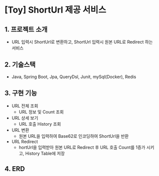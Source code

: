 # [Toy] ShortUrl 제공 서비스

## 1. 프로젝트 소개
* URL 입력시 ShortUrl로 변환하고, ShortUrl 입력시 원본 URL로 Redirect 하는 서비스

## 2. 기술스택
* Java, Spring Boot, Jpa, QueryDsl, Junit, mySql(Docker), Redis

## 3. 구현 기능
* URL 전체 조회
  * URL 정보 및 Count 조회
* URL 상세 보기
  * URL 호출 History 조회
* URL 변환
  * 원본 URL을 입력하여 Base62로 인코딩하여 ShortUrl을 반환
* URL Redirect
  * hortUrl을 입력받아 원본 URL로 Redirect 후 URL 호출 Count를 1증가 시키고, History Table에 저장

## 4. ERD


<!-- 

```
📂 ─ common
│
📂 ─ config
│
📂 ─ controller
│
📂 ─ domain
│
📂 ─ service
│
📂 ─ util
```
-->

